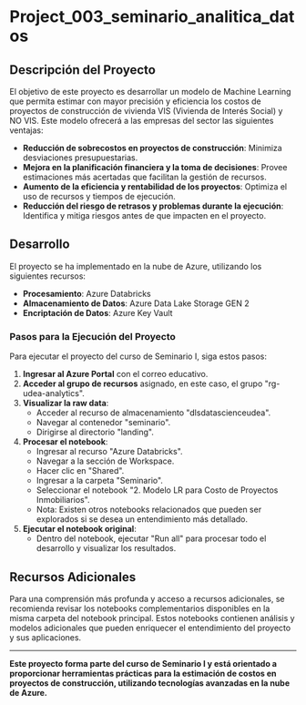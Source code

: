 # Project_003_seminario_analitica_datos

## Descripción del Proyecto

El objetivo de este proyecto es desarrollar un modelo de Machine Learning que permita estimar con mayor precisión y eficiencia los costos de proyectos de construcción de vivienda VIS (Vivienda de Interés Social) y NO VIS. Este modelo ofrecerá a las empresas del sector las siguientes ventajas:

- **Reducción de sobrecostos en proyectos de construcción**: Minimiza desviaciones presupuestarias.
- **Mejora en la planificación financiera y la toma de decisiones**: Provee estimaciones más acertadas que facilitan la gestión de recursos.
- **Aumento de la eficiencia y rentabilidad de los proyectos**: Optimiza el uso de recursos y tiempos de ejecución.
- **Reducción del riesgo de retrasos y problemas durante la ejecución**: Identifica y mitiga riesgos antes de que impacten en el proyecto.

## Desarrollo

El proyecto se ha implementado en la nube de Azure, utilizando los siguientes recursos:

- **Procesamiento**: Azure Databricks
- **Almacenamiento de Datos**: Azure Data Lake Storage GEN 2
- **Encriptación de Datos**: Azure Key Vault

### Pasos para la Ejecución del Proyecto

Para ejecutar el proyecto del curso de Seminario I, siga estos pasos:

1. **Ingresar al Azure Portal** con el correo educativo.
2. **Acceder al grupo de recursos** asignado, en este caso, el grupo "rg-udea-analytics".
3. **Visualizar la raw data**:
    - Acceder al recurso de almacenamiento "dlsdatascienceudea".
    - Navegar al contenedor "seminario".
    - Dirigirse al directorio "landing".
4. **Procesar el notebook**:
    - Ingresar al recurso "Azure Databricks".
    - Navegar a la sección de Workspace.
    - Hacer clic en "Shared".
    - Ingresar a la carpeta "Seminario".
    - Seleccionar el notebook "2. Modelo LR para Costo de Proyectos Inmobiliarios".
    - Nota: Existen otros notebooks relacionados que pueden ser explorados si se desea un entendimiento más detallado.
5. **Ejecutar el notebook original**:
    - Dentro del notebook, ejecutar "Run all" para procesar todo el desarrollo y visualizar los resultados.

## Recursos Adicionales

Para una comprensión más profunda y acceso a recursos adicionales, se recomienda revisar los notebooks complementarios disponibles en la misma carpeta del notebook principal. Estos notebooks contienen análisis y modelos adicionales que pueden enriquecer el entendimiento del proyecto y sus aplicaciones.

---

**Este proyecto forma parte del curso de Seminario I y está orientado a proporcionar herramientas prácticas para la estimación de costos en proyectos de construcción, utilizando tecnologías avanzadas en la nube de Azure.**
